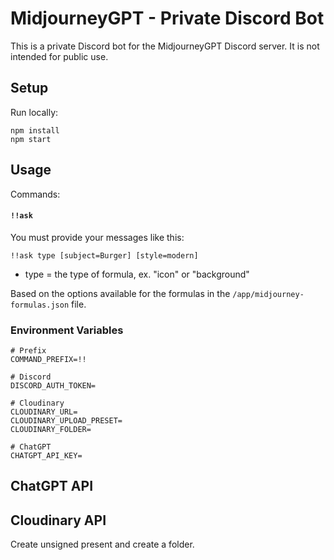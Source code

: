 # MidjourneyGPT - Private Discord Bot

This is a private Discord bot for the MidjourneyGPT Discord server. It is not intended for public use.

## Setup

Run locally:

```
npm install
npm start
```

## Usage

Commands:

#### `!!ask`

You must provide your messages like this:

```
!!ask type [subject=Burger] [style=modern]
```

* type = the type of formula, ex. "icon" or "background"

Based on the options available for the formulas in the `/app/midjourney-formulas.json` file.

### Environment Variables

```
# Prefix
COMMAND_PREFIX=!!

# Discord
DISCORD_AUTH_TOKEN=

# Cloudinary
CLOUDINARY_URL=
CLOUDINARY_UPLOAD_PRESET=
CLOUDINARY_FOLDER=

# ChatGPT
CHATGPT_API_KEY=
```

## ChatGPT API

## Cloudinary API

Create unsigned present and create a folder.